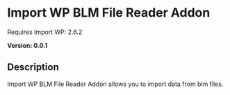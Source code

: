 # Import WP BLM File Reader Addon

Requires Import WP: 2.6.2

**Version: 0.0.1**

## Description

Import WP BLM File Reader Addon allows you to import data from blm files.
